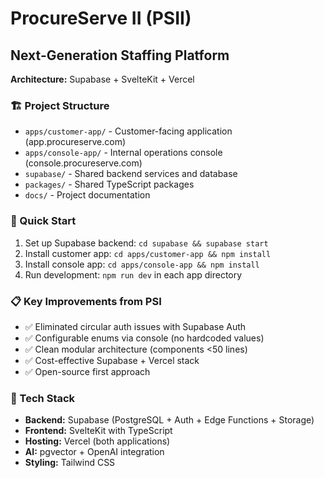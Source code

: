 # ProcureServe II (PSII)
## Next-Generation Staffing Platform

**Architecture:** Supabase + SvelteKit + Vercel

### 🏗️ Project Structure
- `apps/customer-app/` - Customer-facing application (app.procureserve.com)
- `apps/console-app/` - Internal operations console (console.procureserve.com)
- `supabase/` - Shared backend services and database
- `packages/` - Shared TypeScript packages
- `docs/` - Project documentation

### 🚀 Quick Start
1. Set up Supabase backend: `cd supabase && supabase start`
2. Install customer app: `cd apps/customer-app && npm install`
3. Install console app: `cd apps/console-app && npm install`
4. Run development: `npm run dev` in each app directory

### 📋 Key Improvements from PSI
- ✅ Eliminated circular auth issues with Supabase Auth
- ✅ Configurable enums via console (no hardcoded values)
- ✅ Clean modular architecture (components <50 lines)
- ✅ Cost-effective Supabase + Vercel stack
- ✅ Open-source first approach

### 🔧 Tech Stack
- **Backend:** Supabase (PostgreSQL + Auth + Edge Functions + Storage)
- **Frontend:** SvelteKit with TypeScript
- **Hosting:** Vercel (both applications)
- **AI:** pgvector + OpenAI integration
- **Styling:** Tailwind CSS
